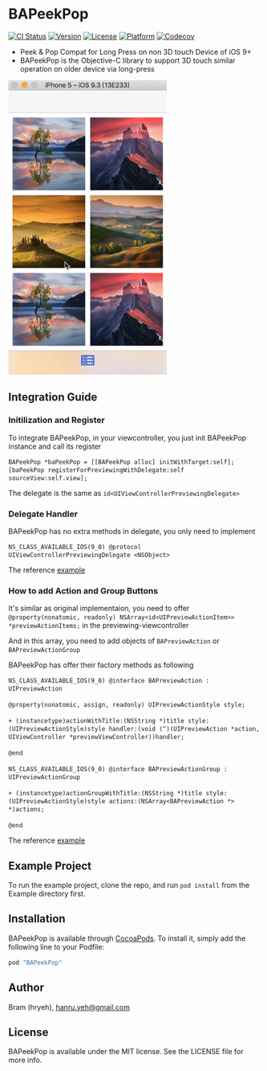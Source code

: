 # BAPeekPop

[![CI Status](https://travis-ci.org/BramYeh/BAPeekPop.svg?branch=master&style=flat)](https://travis-ci.org/BramYeh/BAPeekPop)
[![Version](https://img.shields.io/cocoapods/v/BAPeekPop.svg?style=flat)](http://cocoapods.org/pods/BAPeekPop)
[![License](https://img.shields.io/cocoapods/l/BAPeekPop.svg?style=flat)](http://cocoapods.org/pods/BAPeekPop)
[![Platform](https://img.shields.io/cocoapods/p/BAPeekPop.svg?style=flat)](http://cocoapods.org/pods/BAPeekPop)
[![Codecov](https://codecov.io/gh/BramYeh/BAPeekPop/branch/master/graph/badge.svg)](https://codecov.io/gh/BramYeh/BAPeekPop)

* Peek &amp; Pop Compat for Long Press on non 3D touch Device of iOS 9+ 
* BAPeekPop is the Objective-C library to support 3D touch similar operation on older device via long-press

![BAPeekPop](https://github.com/BramYeh/BAPeekPop/blob/master/bapeekpop.gif)

## Integration Guide

### Initilization and Register

To integrate BAPeekPop, in your viewcontroller, you just init BAPeekPop instance and call its register

```objc
BAPeekPop *baPeekPop = [[BAPeekPop alloc] initWithTarget:self];
[baPeekPop registerForPreviewingWithDelegate:self sourceView:self.view];
```

The delegate is the same as `id<UIViewControllerPreviewingDelegate>`

### Delegate Handler

BAPeekPop has no extra methods in delegate, you only need to implement 
```
NS_CLASS_AVAILABLE_IOS(9_0) @protocol UIViewControllerPreviewingDelegate <NSObject>
```

The reference [example](https://github.com/BramYeh/BAPeekPop/blob/master/Example/BAPeekPop/ViewController.m#L105)

### How to add Action and Group Buttons

It's similar as original implementaion, you need to offer 
`@property(nonatomic, readonly) NSArray<id<UIPreviewActionItem>> *previewActionItems;`
in the previewing-viewcontroller

And in this array, you need to add objects of `BAPreviewAction` or `BAPreviewActionGroup`

BAPeekPop has offer their factory methods as following

```objc
NS_CLASS_AVAILABLE_IOS(9_0) @interface BAPreviewAction : UIPreviewAction

@property(nonatomic, assign, readonly) UIPreviewActionStyle style;

+ (instancetype)actionWithTitle:(NSString *)title style:(UIPreviewActionStyle)style handler:(void (^)(UIPreviewAction *action, UIViewController *previewViewController))handler;

@end

NS_CLASS_AVAILABLE_IOS(9_0) @interface BAPreviewActionGroup : UIPreviewActionGroup

+ (instancetype)actionGroupWithTitle:(NSString *)title style:(UIPreviewActionStyle)style actions:(NSArray<BAPreviewAction *> *)actions;

@end
```
The reference [example](https://github.com/BramYeh/BAPeekPop/blob/master/Example/BAPeekPop/PreviewingViewController.m#L53)


## Example Project

To run the example project, clone the repo, and run `pod install` from the Example directory first.

## Installation

BAPeekPop is available through [CocoaPods](http://cocoapods.org). To install
it, simply add the following line to your Podfile:

```ruby
pod "BAPeekPop"
```

## Author

Bram (hryeh), hanru.yeh@gmail.com

## License

BAPeekPop is available under the MIT license. See the LICENSE file for more info.
